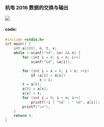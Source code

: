 ### 杭电 2016 数据的交换与输出

![](https://wcowboy-1258563652.cos.ap-chengdu.myqcloud.com/img/2016%20%E6%95%B0%E6%8D%AE%E7%9A%84%E4%BA%A4%E6%8D%A2%E8%BE%93%E5%87%BA.png)

#### code:

```c
#include <stdio.h>
int main() {
	int a[100], n, t, x;
	while (~scanf("%d", &n) && n) {
		for (int i = 0; i < n; i++) 
			scanf("%d", &a[i]);
		
		for (int i = x = 0; i < n; ++i) 
			if (a[i] < a[x]) 
				x = i;
		t = a[0]; 
		a[0] = a[x]; 
		a[x] = t;
		for (int i = 0; i < n; i++)
			printf(!i ? "%d" : " %d", a[i]);
		printf("\n");
	}
	return 0;
}
```

